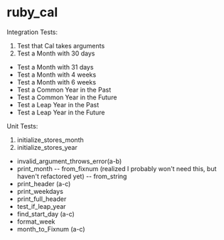 ruby_cal
========

Integration Tests:
  1. Test that Cal takes arguments
  2. Test a Month with 30 days
  - Test a Month with 31 days
  - Test a Month with 4 weeks
  - Test a Month with 6 weeks
  - Test a Common Year in the Past
  - Test a Common Year in the Future
  - Test a Leap Year in the Past
  - Test a Leap Year in the Future

Unit Tests:
  1. initialize_stores_month
  2. initialize_stores_year
  - invalid_argument_throws_error(a-b)
  - print_month
    -- from_fixnum (realized I probably won't need this, but haven't refactored yet)
    -- from_string
  - print_header (a-c)
  - print_weekdays
  - print_full_header
  - test_if_leap_year
  - find_start_day (a-c)
  - format_week
  - month_to_Fixnum (a-c)


